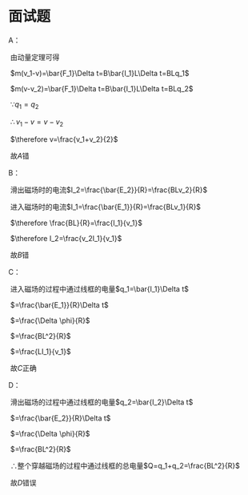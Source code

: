 # 面试题

A：

​		由动量定理可得

​		$m(v_1-v)=\bar{F_1}\Delta t=B\bar{I_1}L\Delta t=BLq_1$

​		$m(v-v_2)=\bar{F_1}\Delta t=B\bar{I_1}L\Delta t=BLq_2$

​		$\because q_1=q_2$

​		$\therefore v_1-v=v-v_2$

​		$\therefore v=\frac{v_1+v_2}{2}$

​		故$A$错

B：

​		滑出磁场时的电流$I_2=\frac{\bar{E_2}}{R}=\frac{BLv_2}{R}$

​		进入磁场时的电流$I_1=\frac{\bar{E_1}}{R}=\frac{BLv_1}{R}$

​		$\therefore \frac{BL}{R}=\frac{I_1}{v_1}$

​		$\therefore I_2=\frac{v_2I_1}{v_1}$

​		故$B$错

C：

​		进入磁场的过程中通过线框的电量$q_1=\bar{I_1}\Delta t$

​																		$=\frac{\bar{E_1}}{R}\Delta t$

​																		$=\frac{\Delta \phi}{R}$

​																		$=\frac{BL^2}{R}$

​																		$=\frac{LI_1}{v_1}$

​		故$C$正确

D：

​		滑出磁场的过程中通过线框的电量$q_2=\bar{I_2}\Delta t$

​																		$=\frac{\bar{E_2}}{R}\Delta t$

​																		$=\frac{\Delta \phi}{R}$

​																		$=\frac{BL^2}{R}$

​		$\therefore$整个穿越磁场的过程中通过线框的总电量$Q=q_1+q_2=\frac{BL^2}{R}$

​		故$D$错误

